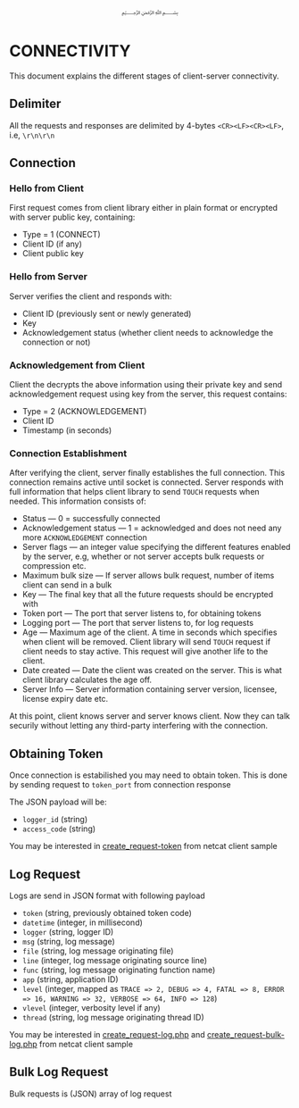 <p align="center">
   ﷽
</p>

# CONNECTIVITY
This document explains the different stages of client-server connectivity.

## Delimiter
All the requests and responses are delimited by 4-bytes `<CR><LF><CR><LF>`, i.e, `\r\n\r\n`

## Connection
### Hello from Client
First request comes from client library either in plain format or encrypted with server public key, containing:

 * Type = 1 (CONNECT)
 * Client ID (if any)
 * Client public key
 
### Hello from Server
Server verifies the client and responds with:

 * Client ID (previously sent or newly generated)
 * Key
 * Acknowledgement status (whether client needs to acknowledge the connection or not)
 
### Acknowledgement from Client
Client the decrypts the above information using their private key and send acknowledgement request using key from the server, this request contains:

 * Type = 2 (ACKNOWLEDGEMENT)
 * Client ID
 * Timestamp (in seconds)
 
### Connection Establishment
After verifying the client, server finally establishes the full connection. This connection remains active until socket is connected. Server responds with full information that helps client library to send `TOUCH` requests when needed. This information consists of:

 * Status — 0 = successfully connected
 * Acknowledgement status — 1 = acknowledged and does not need any more `ACKNOWLEDGEMENT` connection
 * Server flags — an integer value specifying the different features enabled by the server, e.g, whether or not server accepts bulk requests or compression etc.
 * Maximum bulk size — If server allows bulk request, number of items client can send in a bulk
 * Key — The final key that all the future requests should be encrypted with
 * Token port — The port that server listens to, for obtaining tokens
 * Logging port — The port that server listens to, for log requests
 * Age — Maximum age of the client. A time in seconds which specifies when client will be removed. Client library will send `TOUCH` request if client needs to stay active. This request will give another life to the client.
 * Date created — Date the client was created on the server. This is what client library calculates the age off.
  * Server Info — Server information containing server version, licensee, license expiry date etc.

At this point, client knows server and server knows client. Now they can talk securily without letting any third-party interfering with the connection.

## Obtaining Token
Once connection is estabilished you may need to obtain token. This is done by sending request to `token_port` from connection response

The JSON payload will be:

 * `logger_id` (string)
 * `access_code` (string)
 
You may be interested in [create_request-token](/tools/netcat-client/create_request-token.php) from netcat client sample

## Log Request
Logs are send in JSON format with following payload

 * `token` (string, previously obtained token code)
 * `datetime` (integer, in millisecond)
 * `logger` (string, logger ID)
 * `msg` (string, log message)
 * `file` (string, log message originating file)
 * `line` (integer, log message originating source line)
 * `func` (string, log message originating function name)
 * `app` (string, application ID)
 * `level` (integer, mapped as `TRACE => 2, DEBUG => 4, FATAL => 8, ERROR => 16, WARNING => 32, VERBOSE => 64, INFO => 128`)
 * `vlevel` (integer, verbosity level if any)
 * `thread` (string, log message originating thread ID)
 
You may be interested in [create_request-log.php](/tools/netcat-client/create_request-log.php) and [create_request-bulk-log.php](/tools/netcat-client/create_request-bulk-log.php) from netcat client sample

## Bulk Log Request
Bulk requests is (JSON) array of log request


